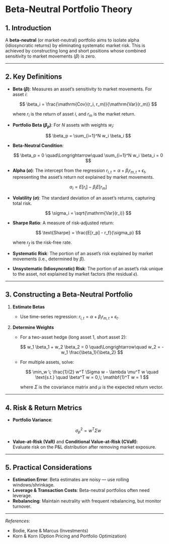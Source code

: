 # Beta-Neutral Portfolio Theory

## 1. Introduction
A **beta-neutral** (or market-neutral) portfolio aims to isolate alpha (idiosyncratic returns) by eliminating systematic market risk. This is achieved by constructing long and short positions whose combined sensitivity to market movements ($\beta$) is zero.

---

## 2. Key Definitions

- **Beta ($\beta$)**: Measures an asset’s sensitivity to market movements. For asset $i$:

  $$
  \beta_i = \frac{\mathrm{Cov}(r_i, r_m)}{\mathrm{Var}(r_m)}
  $$

  where $r_i$ is the return of asset $i$, and $r_m$ is the market return.

- **Portfolio Beta ($\beta_p$)**: For $N$ assets with weights $w_i$:

  $$
  \beta_p = \sum_{i=1}^N w_i \beta_i
  $$

- **Beta-Neutral Condition**:

  $$
  \beta_p = 0 \quad\Longrightarrow\quad \sum_{i=1}^N w_i \beta_i = 0
  $$

- **Alpha ($\alpha$)**: The intercept from the regression $r_{i,t} = \alpha + \beta_i r_{m,t} + \epsilon_t$, representing the asset’s return not explained by market movements.

  $$
  \alpha_i = E[r_i] - \beta_i E[r_m]
  $$

- **Volatility ($\sigma$)**: The standard deviation of an asset’s returns, capturing total risk.

  $$
  \sigma_i = \sqrt{\mathrm{Var}(r_i)}
  $$

- **Sharpe Ratio**: A measure of risk-adjusted return:

  $$
  \text{Sharpe} = \frac{E[r_p] - r_f}{\sigma_p}
  $$

  where $r_f$ is the risk-free rate.

- **Systematic Risk**: The portion of an asset’s risk explained by market movements (i.e., determined by $\beta$).

- **Unsystematic (Idiosyncratic) Risk**: The portion of an asset’s risk unique to the asset, not explained by market factors (the residual $\epsilon$).

---

## 3. Constructing a Beta-Neutral Portfolio

1. **Estimate Betas**
   - Use time-series regression: $r_{i,t} = \alpha + \beta_i r_{m,t} + \epsilon_t$.

2. **Determine Weights**
   - For a two-asset hedge (long asset 1, short asset 2):

     $$
     w_1 \beta_1 + w_2 \beta_2 = 0 \quad\Longrightarrow\quad w_2 = -w_1 \frac{\beta_1}{\beta_2}
     $$

   - For multiple assets, solve:

     $$
     \min_w \; \frac{1}{2} w^T \Sigma w - \lambda \mu^T w \quad \text{s.t.} \quad \beta^T w = 0,\; \mathbf{1}^T w = 1
     $$

     where $\Sigma$ is the covariance matrix and $\mu$ is the expected return vector.

---

## 4. Risk & Return Metrics

- **Portfolio Variance**:

  $$
  \sigma_p^2 = w^T \Sigma w
  $$

- **Value-at-Risk (VaR)** and **Conditional Value-at-Risk (CVaR)**:  
  Evaluate risk on the P&L distribution after removing market exposure.

---

## 5. Practical Considerations

- **Estimation Error**: Beta estimates are noisy — use rolling windows/shrinkage.
- **Leverage & Transaction Costs**: Beta-neutral portfolios often need leverage.
- **Rebalancing**: Maintain neutrality with frequent rebalancing, but monitor turnover.

---

*References*:
- Bodie, Kane & Marcus (Investments)
- Korn & Korn (Option Pricing and Portfolio Optimization)
